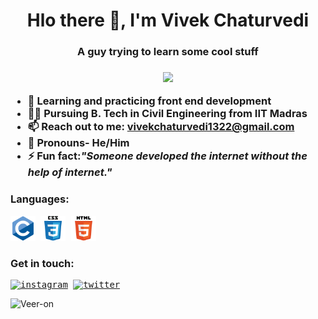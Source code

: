 <h1 align="center">Hlo there 👋, I'm Vivek Chaturvedi</h1> 
<h3 align="center">A guy trying to learn some cool stuff<h3>
  
<p align="center"> <img src="https://komarev.com/ghpvc/?username=Veer-on&label=Profile%20Views&color=0e75b6&style=flat"/> </p>
  
 - 🌱 Learning and practicing front end development
 - 👨‍💻 Pursuing B. Tech in Civil Engineering from IIT Madras
 - 📫 Reach out to me: <a href="mailto:vivekchaturvedi1322@gmail.com">vivekchaturvedi1322@gmail.com</a>
 - 👦 Pronouns- He/Him
 - ⚡ Fun fact:<i>"Someone developed the internet without the help of internet."</i>
  
<h3>Languages:</h3>
<pre><a href="https://www.cprogramming.com/" target="_blank"><img src="https://raw.githubusercontent.com/devicons/devicon/master/icons/c/c-original.svg" alt="c" width="40" height="40" /></a> <a href="https://www.w3schools.com/css/" target="_blank"><img src="https://raw.githubusercontent.com/devicons/devicon/master/icons/css3/css3-original-wordmark.svg" alt="css3" width="40" height="40" /></a> <a href="https://www.w3.org/html/" target="_blank"><img src="https://raw.githubusercontent.com/devicons/devicon/master/icons/html5/html5-original-wordmark.svg" alt="html5" width="40" height="40" /></a></pre>
<h3>Get in touch:</h3>
<pre><a href="https://www.instagram.com/_viv.one_/" target="blank"><img src="https://cdn.iconscout.com/icon/free/png-64/instagram-1865894-1581910.png" alt="instagram" height="40" width="40"></a> <a href="https://twitter.com/Viv_one" target="blank"><img src="https://cdn.iconscout.com/icon/free/png-64/twitter-2038532-1718517.png" alt="twitter" height="40" width="40"></a></pre>
<p> <img src="https://github-readme-stats.vercel.app/api?username=Veer-on&show_icons=true&theme=blueberry" alt="Veer-on"/></p>

